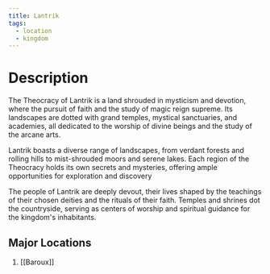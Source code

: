```yaml
---
title: Lantrik
tags:
  - location
  - kingdom
---
```

# Description
The Theocracy of Lantrik is a land shrouded in mysticism and devotion, where the pursuit of faith and the study of magic reign supreme. Its landscapes are dotted with grand temples, mystical sanctuaries, and academies, all dedicated to the worship of divine beings and the study of the arcane arts.

Lantrik boasts a diverse range of landscapes, from verdant forests and rolling hills to mist-shrouded moors and serene lakes. Each region of the Theocracy holds its own secrets and mysteries, offering ample opportunities for exploration and discovery

The people of Lantrik are deeply devout, their lives shaped by the teachings of their chosen deities and the rituals of their faith. Temples and shrines dot the countryside, serving as centers of worship and spiritual guidance for the kingdom's inhabitants.

## Major Locations

1. [[Baroux]]